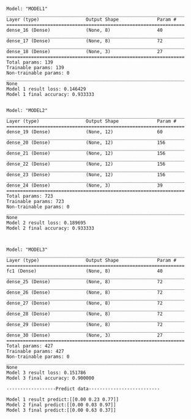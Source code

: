     Model: "MODEL1"
    _________________________________________________________________
    Layer (type)                 Output Shape              Param #   
    =================================================================
    dense_16 (Dense)             (None, 8)                 40        
    _________________________________________________________________
    dense_17 (Dense)             (None, 8)                 72        
    _________________________________________________________________
    dense_18 (Dense)             (None, 3)                 27        
    =================================================================
    Total params: 139
    Trainable params: 139
    Non-trainable params: 0
    _________________________________________________________________
    None
    Model 1 result loss: 0.146429
    Model 1 final accuracy: 0.933333


    Model: "MODEL2"
    _________________________________________________________________
    Layer (type)                 Output Shape              Param #   
    =================================================================
    dense_19 (Dense)             (None, 12)                60        
    _________________________________________________________________
    dense_20 (Dense)             (None, 12)                156       
    _________________________________________________________________
    dense_21 (Dense)             (None, 12)                156       
    _________________________________________________________________
    dense_22 (Dense)             (None, 12)                156       
    _________________________________________________________________
    dense_23 (Dense)             (None, 12)                156       
    _________________________________________________________________
    dense_24 (Dense)             (None, 3)                 39        
    =================================================================
    Total params: 723
    Trainable params: 723
    Non-trainable params: 0
    _________________________________________________________________
    None
    Model 2 result loss: 0.189695
    Model 2 final accuracy: 0.933333



    Model: "MODEL3"
    _________________________________________________________________
    Layer (type)                 Output Shape              Param #   
    =================================================================
    fc1 (Dense)                  (None, 8)                 40        
    _________________________________________________________________
    dense_25 (Dense)             (None, 8)                 72        
    _________________________________________________________________
    dense_26 (Dense)             (None, 8)                 72        
    _________________________________________________________________
    dense_27 (Dense)             (None, 8)                 72        
    _________________________________________________________________
    dense_28 (Dense)             (None, 8)                 72        
    _________________________________________________________________
    dense_29 (Dense)             (None, 8)                 72        
    _________________________________________________________________
    dense_30 (Dense)             (None, 3)                 27        
    =================================================================
    Total params: 427
    Trainable params: 427
    Non-trainable params: 0
    _________________________________________________________________
    None
    Model 3 result loss: 0.151786
    Model 3 final accuracy: 0.900000
    
    ------------------Predict data--------------------------
    
    Model 1 result predict:[[0.00 0.23 0.77]]
    Model 2 final predict:[[0.00 0.03 0.97]]
    Model 3 final predict:[[0.00 0.63 0.37]]